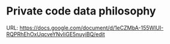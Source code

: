 # Private code data philosophy

URL: https://docs.google.com/document/d/1eCZMbA-155WlUI-RQPRhEhOxUqcveYNvIiGE5nuyiBQ/edit
